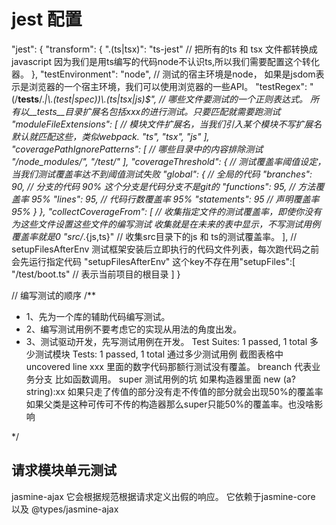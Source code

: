 # jest 配置
 "jest": {
    "transform": {
      ".(ts|tsx)": "ts-jest" // 把所有的ts 和 tsx 文件都转换成javascript 因为我们是用ts编写的代码node不认识ts,所以我们需要配置这个转化器。
    },
    "testEnvironment": "node", // 测试的宿主环境是node， 如果是jsdom表示是浏览器的一个宿主环境，我们可以使用浏览器的一些API。
    "testRegex": "(/__tests__/.*|\\.(test|spec))\\.(ts|tsx|js)$", // 哪些文件要测试的一个正则表达式。 所有以__tests__目录扩展名包括xxx的进行测试。只要匹配就需要跑测试
    "moduleFileExtensions": [ // 模块文件扩展名，当我们引入某个模块不写扩展名默认就匹配这些，类似webpack.
      "ts",
      "tsx",
      "js"
    ],
    "coveragePathIgnorePatterns": [ // 哪些目录中的内容排除测试
      "/node_modules/",
      "/test/"
    ],
    "coverageThreshold": { // 测试覆盖率阈值设定，当我们测试覆盖率达不到阈值测试失败
      "global": { // 全局的代码
        "branches": 90, // 分支的代码 90% 这个分支是代码分支不是git的
        "functions": 95, // 方法覆盖率 95%
        "lines": 95, // 代码行数覆盖率 95%
        "statements": 95 // 声明覆盖率 95%
      }
    },
    "collectCoverageFrom": [ // 收集指定文件的测试覆盖率，即使你没有为这些文件设置这些文件的编写测试 收集就是在未来的表中显示，不写测试用例覆盖率就是0
      "src/*.{js,ts}" // 收集src目录下的js 和 ts的测试覆盖率。
    ], 
    // setupFilesAfterEnv 测试框架安装后立即执行的代码文件列表，每次跑代码之前会先运行指定代码
    "setupFilesAfterEnv" 这个key不存在用"setupFiles":[
        "<rootDir>/test/boot.ts" // <rootDir> 表示当前项目的根目录
    ]
}

// 编写测试的顺序
/**
* 1、先为一个库的辅助代码编写测试。
* 2、编写测试用例不要考虑它的实现从用法的角度出发。
* 3、测试驱动开发，先写测试用例在开发。
Test Suites: 1 passed, 1 total 多少测试模块
Tests:       1 passed, 1 total 通过多少测试用例
截图表格中
uncovered line xxx
里面的数字代码那额行测试没有覆盖。
breanch 代表业务分支  比如函数调用。
super 测试用例的坑 如果构造器里面 new (a?string):xx 如果只走了传值的部分没有走不传值的部分就会出现50%的覆盖率 如果父类是这种可传可不传的构造器那么super只能50%的覆盖率。也没啥影响

*/ 

## 请求模块单元测试
jasmine-ajax 它会根据规范根据请求定义出假的响应。 它依赖于jasmine-core 以及 @types/jasmine-ajax
